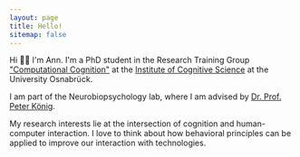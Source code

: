 ```yaml
---
layout: page
title: Hello!
sitemap: false
---
```


Hi 👋🏼 I'm Ann. I'm a PhD student in the Research Training Group ["Computational Cognition"](https://www.comco.uni-osnabrueck.de/en/startpage.html)
at the [Institute of Cognitive Science](https://www.ikw.uni-osnabrueck.de/en/home.html) at the University Osnabrück.

I am part of the Neurobiopsychology lab, where I am advised by [Dr. Prof. Peter König](https://scholar.google.com/citations?user=Ieubd0EAAAAJ).

My research interests lie at the intersection of cognition and human-computer interaction. I love to think about how behavioral principles can be applied to improve our interaction with technologies.